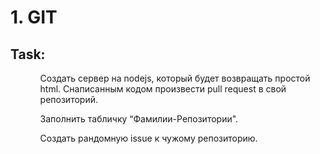 # 1. GIT
## Task:
<ul>
  <ol>
    Создать сервер на nodejs, который будет возвращать простой html. Снаписанным кодом произвести pull request в свой репозиторий.
  </ol>
  <ol>
    Заполнить табличку “Фамилии-Репозитории".
  </ol>
  <ol>
    Создать рандомную issue к чужому репозиторию.
  </ol>
</ul>
